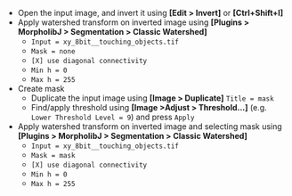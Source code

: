 - Open the input image, and invert it using  **[Edit > Invert]** or **[Ctrl+Shift+I]**
- Apply watershed transform on inverted image using **[Plugins > MorpholibJ > Segmentation > Classic Watershed]**
     - `Input = xy_8bit__touching_objects.tif`
     - `Mask = none`
     - `[X] use diagonal connectivity`
     - `Min h = 0`
     - `Max h = 255`
- Create mask
  - Duplicate the input image using **[Image > Duplicate]** `Title = mask`
  - Find/apply threshold using **[Image >Adjust > Threshold...]** (e.g. `Lower Threshold Level = 9`) and press `Apply`
- Apply watershed transform on inverted image and selecting mask using **[Plugins > MorpholibJ > Segmentation > Classic Watershed]**
     - `Input = xy_8bit__touching_objects.tif`
     - `Mask = mask`
     - `[X] use diagonal connectivity`
     - `Min h = 0`
     - `Max h = 255`
